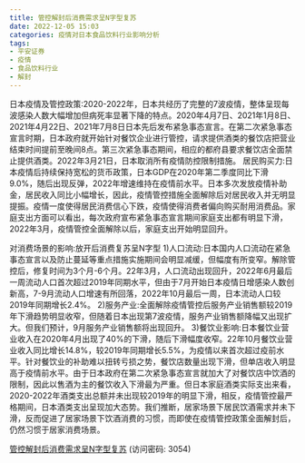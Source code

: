 ```yaml
---
title: 管控解封后消费需求呈N字型复苏
date: 2022-12-05 15:03
categories: 疫情对日本食品饮料行业影响分析
tags:
- 平安证券
- 疫情
- 食品饮料行业
- 解封
---
```

日本疫情及管控政策:2020-2022年，日本共经历了完整的7波疫情，整体呈现每波感染人数大幅增加但病死率显著下降的特点。2020年4月7日、2021年1月8日、2021年4月22日、2021年7月8日日本先后发布紧急事态宣言。在第二次紧急事态宣言时期，日本政府就开始针对餐饮企业进行管控，请求提供酒类的餐饮店把营业结束时间提前至晚间8点。第三次紧急事态期间，相应的都府县要求餐饮店全面禁止提供酒类。2022年3月21日，日本取消所有疫情防控限制措施。
居民购买力:日本疫情后持续保持宽松的货币政策，日本GDP在2020年第二季度同比下滑9.0%，随后出现反弹，2022年增速维持在疫情前水平。日本多次发放疫情补助金，居民收入同比小幅增长，因此，疫情管控措施全面解除后对居民收入并无明显提振。疫情一度使得居民消费信心下跌，疫情使得消费者偏向购买耐用消费品。家庭支出方面可以看出，每次政府宣布紧急事态宣言期间家庭支出都有明显下滑，2022年3月，疫情管控全面解除以后，家庭支出开始明显回升。
<!-- more -->
对消费场景的影响:放开后消费复苏呈N字型
1)人口流动:日本国内人口流动在紧急事态宣言以及防止蔓延等重点措施实施期间会明显减缓，但幅度有所变窄。解除管控后，修复时间为3个月-6个月。22年3月，人口流动出现回升，2022年6月最后一周流动人口首次超过2019年同期水平，但由于7月开始日本疫情日增感染人数创新高，7-9月流动人口增速有所回落，2022年10月最后一周，日本流动人口较2019年同期增长2.4%。
2)服务产业:全面解除疫情管控后服务产业销售额较2019年下滑趋势明显收窄，但随着日本出现第7波疫情，服务产业销售额降幅又出现扩大。但我们预计，9月服务产业销售额将出现回升。
3)餐饮业影响:日本餐饮业营业收入在2020年4月出现了40%的下滑，随后下滑幅度收窄。22年10月餐饮业营业收入同比增长14.8%，较2019年同期增长5.5%，为疫情以来首次超过疫前水平。针对餐饮业的补助难以扭转亏损之势，餐饮店数量出现下滑，但单店收入明显高于疫情前水平。由于日本政府在第二次紧急事态宣言就加大了对餐饮店中饮酒的限制，因此以售酒为主的餐饮收入下滑最为严重。但日本家庭酒类实际支出来看，2020-2022年酒类支出总额并未出现较2019年的明显下滑，相反，疫情管控最严格期间，日本酒类支出呈现加大态势。我们推断，居家场景下居民饮酒需求并未下滑，反而促进了居家场景下饮酒消费的习惯，而即使在疫情管控政策全面解封后，仍然习惯于居家消费场景。

[管控解封后消费需求呈N字型复苏](https://url12.ctfile.com/f/3948612-740522741-20eec9?p=3054)
(访问密码: 3054)

